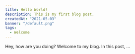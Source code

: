 ```yaml
---
title: Hello World!
description: This is my first blog post.
createdAt: "2021-05-03"
banner: "/default.png"
tags:
  - Welcome
---
```


Hey, how are you doing? Welcome to my blog. In this post, …
